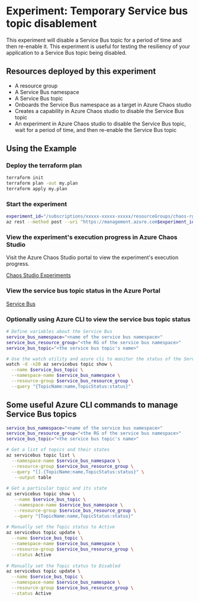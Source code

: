 # Experiment: Temporary Service bus topic disablement

This experiment will disable a Service Bus topic for a period of time and then re-enable it. This experiment is useful for testing the resiliency of your application to a Service Bus topic being disabled.

## Resources deployed by this experiment
- A resource group
- A Service Bus namespace
- A Service Bus topic
- Onboards the Service Bus namespace as a target in Azure Chaos studio
- Creates a capability in Azure Chaos studio to disable the Service Bus topic
- An experiment in Azure Chaos studio to disable the Service Bus topic, wait for a period of time, and then re-enable the Service Bus topic

## Using the Example
### Deploy the terraform plan
```bash
terraform init
terraform plan -out my.plan
terraform apply my.plan
```

### Start the experiment
```bash
experiment_id="/subscriptions/xxxxx-xxxxx-xxxxx/resourceGroups/chaos-rg/providers/Microsoft.Chaos/experiments/service-bus-experiment"
az rest --method post --uri "https://management.azure.com$experiment_id/start?api-version=2023-11-01"
```
### View the experiment's execution progress in Azure Chaos Studio

Visit the Azure Chaos Studio portal to view the experiment's execution progress.

[Chaos Studio Experiments](https://portal.azure.com/#view/Microsoft_Azure_Chaos/ChaosStudioMenuBlade/~/chaosExperiment/defaultMenuItem/chaosExperiment)

### View the service bus topic status in the Azure Portal

[Service Bus](https://portal.azure.com/#view/HubsExtension/BrowseResource/resourceType/Microsoft.ServiceBus%2Fnamespaces)

### Optionally using Azure CLI to view the service bus topic status
```bash
# Define variables about the Service Bus
service_bus_namespace="<name of the service bus namespace>"
service_bus_resource_group="<the RG of the service bus namespace>"
service_bus_topic="<the service bus topic's name>"

# Use the watch utility and azure cli to monitor the status of the Service Bus topic, every 20 seconds
watch -d -n20 az servicebus topic show \
  --name $service_bus_topic \
  --namespace-name $service_bus_namespace \
  --resource-group $service_bus_resource_group \
  --query "{TopicName:name,TopicStatus:status}"
```

## Some useful Azure CLI commands to manage Service Bus topics
```bash
service_bus_namespace="<name of the service bus namespace>"
service_bus_resource_group="<the RG of the service bus namespace>"
service_bus_topic="<the service bus topic's name>"

# Get a list of topics and their states
az servicebus topic list \
  --namespace-name $service_bus_namespace \
  --resource-group $service_bus_resource_group \
  --query "[].{TopicName:name,TopicStatus:status}" \
   --output table
    
# Get a particular topic and its state
az servicebus topic show \
   --name $service_bus_topic \
   --namespace-name $service_bus_namespace \
   --resource-group $service_bus_resource_group \
   --query "{TopicName:name,TopicStatus:status}"
    
# Manually set the Topic status to Active
az servicebus topic update \
  --name $service_bus_topic \
  --namespace-name $service_bus_namespace \
  --resource-group $service_bus_resource_group \
  --status Active
    
# Manually set the Topic status to Disabled
az servicebus topic update \
  --name $service_bus_topic \
  --namespace-name $service_bus_namespace \
  --resource-group $service_bus_resource_group \
  --status Active 
```




